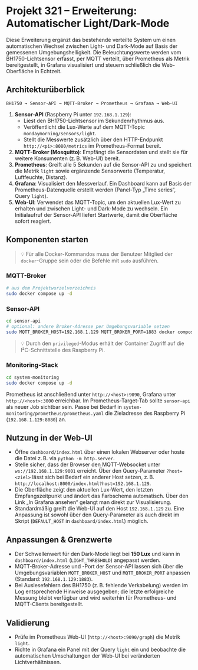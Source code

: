 # Projekt 321 – Erweiterung: Automatischer Light/Dark-Mode

Diese Erweiterung ergänzt das bestehende verteilte System um einen automatischen Wechsel zwischen Light- und Dark-Mode auf Basis der gemessenen Umgebungshelligkeit. Die Beleuchtungswerte werden vom BH1750-Lichtsensor erfasst, per MQTT verteilt, über Prometheus als Metrik bereitgestellt, in Grafana visualisiert und steuern schließlich die Web-Oberfläche in Echtzeit.

## Architekturüberblick

```
BH1750 → Sensor-API → MQTT-Broker → Prometheus → Grafana → Web-UI
```

1. **Sensor-API** (Raspberry Pi unter `192.168.1.129`):
   - Liest den BH1750-Lichtsensor im Sekundenrhythmus aus.
   - Veröffentlicht die Lux-Werte auf dem MQTT-Topic `mondaymorning/sensors/light`.
   - Stellt die Messwerte zusätzlich über den HTTP-Endpunkt `http://<pi>:8080/metrics` im Prometheus-Format bereit.
2. **MQTT-Broker (Mosquitto)**: Empfängt die Sensordaten und stellt sie für weitere Konsumenten (z. B. Web-UI) bereit.
3. **Prometheus**: Greift alle 5 Sekunden auf die Sensor-API zu und speichert die Metrik `light` sowie ergänzende Sensorwerte (Temperatur, Luftfeuchte, Distanz).
4. **Grafana**: Visualisiert den Messverlauf. Ein Dashboard kann auf Basis der Prometheus-Datenquelle erstellt werden (Panel-Typ „Time series“, Query `light`).
5. **Web-UI**: Verwendet das MQTT-Topic, um den aktuellen Lux-Wert zu erhalten und zwischen Light- und Dark-Mode zu wechseln. Ein Initialaufruf der Sensor-API liefert Startwerte, damit die Oberfläche sofort reagiert.

## Komponenten starten

> 💡 Für alle Docker-Kommandos muss der Benutzer Mitglied der `docker`-Gruppe sein oder die Befehle mit `sudo` ausführen.

### MQTT-Broker

```bash
# aus dem Projektwurzelverzeichnis
sudo docker compose up -d
```

### Sensor-API

```bash
cd sensor-api
# optional: andere Broker-Adresse per Umgebungsvariable setzen
sudo MQTT_BROKER_HOST=192.168.1.129 MQTT_BROKER_PORT=1883 docker compose up --build
```

> 💡 Durch den `privileged`-Modus erhält der Container Zugriff auf die I²C-Schnittstelle des Raspberry Pi.

### Monitoring-Stack

```bash
cd system-monitoring
sudo docker compose up -d
```

Prometheus ist anschließend unter `http://<host>:9090`, Grafana unter `http://<host>:3000` erreichbar. Im Prometheus-Target-Tab sollte `sensor-api` als neuer Job sichtbar sein.
Passe bei Bedarf in `system-monitoring/prometheus/prometheus.yaml` die Zieladresse des Raspberry Pi (`192.168.1.129:8080`) an.

## Nutzung in der Web-UI

- Öffne `dashboard/index.html` über einen lokalen Webserver oder hoste die Datei z. B. via `python -m http.server`.
- Stelle sicher, dass der Browser den MQTT-Websocket unter `ws://192.168.1.129:9001` erreicht. Über den Query-Parameter `?host=<ziel>`
  lässt sich bei Bedarf ein anderer Host setzen, z. B. `http://localhost:8000/index.html?host=192.168.1.129`.
- Die Oberfläche zeigt den aktuellen Lux-Wert, den letzten Empfangszeitpunkt und ändert das Farbschema automatisch. Über den Link „In Grafana ansehen“ gelangt man direkt zur Visualisierung.
- Standardmäßig greift die Web-UI auf den Host `192.168.1.129` zu. Eine Anpassung ist sowohl über den Query-Parameter als auch direkt im
  Skript (`DEFAULT_HOST` in `dashboard/index.html`) möglich.

## Anpassungen & Grenzwerte

- Der Schwellenwert für den Dark-Mode liegt bei **150 Lux** und kann in `dashboard/index.html` (`LIGHT_THRESHOLD`) angepasst werden.
- MQTT-Broker-Adresse und -Port der Sensor-API lassen sich über die Umgebungsvariablen `MQTT_BROKER_HOST` und `MQTT_BROKER_PORT`
  anpassen (Standard: `192.168.1.129:1883`).
- Bei Auslesefehlern des BH1750 (z. B. fehlende Verkabelung) werden im Log entsprechende Hinweise ausgegeben; die letzte erfolgreiche Messung bleibt verfügbar und wird weiterhin für Prometheus- und MQTT-Clients bereitgestellt.

## Validierung

- Prüfe im Prometheus Web-UI (`http://<host>:9090/graph`) die Metrik `light`.
- Richte in Grafana ein Panel mit der Query `light` ein und beobachte die automatischen Umschaltungen der Web-UI bei veränderten Lichtverhältnissen.
